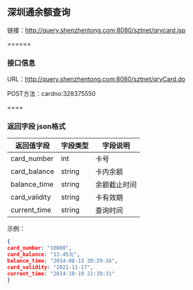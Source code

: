 ## 深圳通余额查询

链接：http://query.shenzhentong.com:8080/sztnet/qrycard.jsp

======
### 接口信息
URL：http://query.shenzhentong.com:8080/sztnet/qryCard.do

POST方法：cardno:328375550

====
### 返回字段 json格式
返回值字段 | 字段类型 | 字段说明
----|------|----
card_number   | int     | 卡号
card_balance  | string  | 卡内余额
balance_time  | string  | 余额截止时间
card_validity | string  | 卡有效期
current_time  | string  | 查询时间

示例：
```json
{
card_number: "10000",
card_balance: "13.45元",
balance_time: "2014-08-13 20:29:16",
card_validity: "2021-11-17",
current_time: "2014-10-19 21:39:31"
}
```